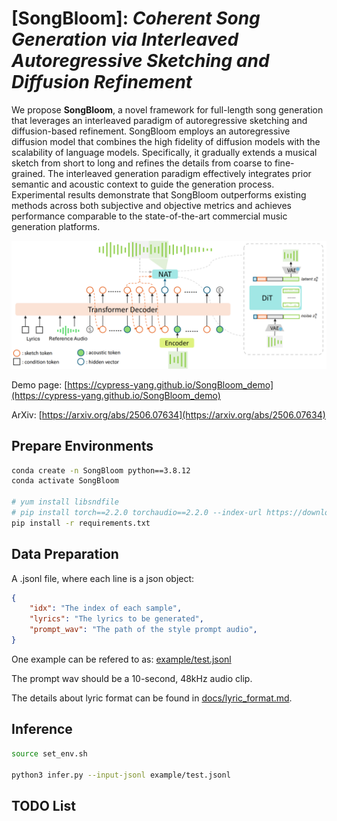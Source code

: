 # [SongBloom]: *Coherent Song Generation via Interleaved Autoregressive Sketching and Diffusion Refinement*

We propose **SongBloom**, a novel framework for full-length song generation that leverages an interleaved paradigm of autoregressive sketching and diffusion-based refinement. SongBloom employs an autoregressive diffusion model that combines the high fidelity of diffusion models with the scalability of language models.
Specifically, it gradually extends a musical sketch from short to long and refines the details from coarse to fine-grained. The interleaved generation paradigm effectively integrates prior semantic and acoustic context to guide the generation process.
Experimental results demonstrate that SongBloom outperforms existing methods across both subjective and objective metrics and achieves performance comparable to the state-of-the-art commercial music generation platforms.

![img](docs/architecture.png)

Demo page:  [https://cypress-yang.github.io/SongBloom_demo](https://cypress-yang.github.io/SongBloom_demo)

ArXiv: [https://arxiv.org/abs/2506.07634](https://arxiv.org/abs/2506.07634)

## Prepare Environments

```bash
conda create -n SongBloom python==3.8.12
conda activate SongBloom

# yum install libsndfile
# pip install torch==2.2.0 torchaudio==2.2.0 --index-url https://download.pytorch.org/whl/cu118 # For different CUDA version
pip install -r requirements.txt
```

## Data Preparation

A  .jsonl file, where each line is a json object:

```json
{
	"idx": "The index of each sample", 
	"lyrics": "The lyrics to be generated",
	"prompt_wav": "The path of the style prompt audio",
}
```

One example can be refered to as: [example/test.jsonl](example/test.jsonl)

The prompt wav should be a 10-second, 48kHz audio clip.

The details about lyric format can be found in [docs/lyric_format.md](docs/lyric_format.md).

## Inference

```bash
source set_env.sh

python3 infer.py --input-jsonl example/test.jsonl
```

## TODO List
